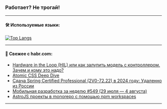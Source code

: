 ### Работает? Не трогай!

---
<!--
#### 🛠️ Technical stack:

![Java](https://img.shields.io/badge/Java-informational?logo=Oracle&style=flat&logoColor=white&color=FF4500)
![Kotlin](https://img.shields.io/badge/Kotlin-informational?logo=Kotlin&style=flat&logoColor=white&color=774D97)
![TS](https://img.shields.io/badge/TypeScript-informational?logo=typeScript&style=flat&logoColor=black&color=017acc)
![Python](https://img.shields.io/badge/Python-informational?logo=Python&style=flat&logoColor=black&color=ffdd54) <br>
![Spring](https://img.shields.io/badge/Spring-informational?logo=Spring&style=flat&logoColor=white&color=6DB33F) 
![SpringBoot](https://img.shields.io/badge/SpringBoot-informational?logo=SpringBoot&style=flat&logoColor=white&color=6DB33F)
![Nest](https://img.shields.io/badge/NestJS-informational?logo=NestJS&style=flat&logoColor=white&color=E0234E) 
![NodeJS](https://img.shields.io/badge/NodeJS-informational?logo=node.js&style=flat&logoColor=white&color=70A760)<br>
![PostgreSQL](https://img.shields.io/badge/PostgreSQL-informational?logo=PostgreSQL&style=flat&logoColor=white&color=DAA520)
![MongoDB](https://img.shields.io/badge/MongoDB-informational?logo=MongoDB&style=flat&logoColor=white&color=870000)
![Apache](https://img.shields.io/badge/Apache-informational?logo=apache&style=flat&logoColor=white&color=f74e28)

___ 
-->

#### 🛠️ Используемые языки:

[![Top Langs](https://github-readme-stats-u2qms2cxw-advtsettinggmailcoms-projects.vercel.app/api/top-langs/?username=zloylis&langs_count=10&hide_title=true&title_color=e6edf3&size_weight=0.5&count_weight=0.5&layout=compact&hide_progress=true&hide_border=true&theme=dracula)](https://github.com/zloylis)

<!---


####  :octocat:&nbsp;&nbsp; Статистика:

![GitHub stats](https://github-readme-stats-u2qms2cxw-advtsettinggmailcoms-projects.vercel.app/api?username=zloylis&show_icons=true&hide_border=true&theme=dracula&title_color=e6edf3&include_all_commits=true&count_private=true&hide_rank=false&hide_title=true&rank_icon=github)
-->
---

#### 💬 Свежее с habr.com:

<!-- BLOG-POST-LIST:START -->
- [Hardware in the Loop &lpar;HIL&rpar; или как залупить модель с контроллером. Зачем и кому это надо?](https://habr.com/ru/articles/833392/?utm_source=habrahabr&utm_medium=rss&utm_campaign=833392)
- [Atomic CSS Deep Dive](https://habr.com/ru/articles/833712/?utm_source=habrahabr&utm_medium=rss&utm_campaign=833712)
- [Сдача Spring Certified Professional &lpar;2V0-72.22&rpar; в 2024 году: Удаленно из России](https://habr.com/ru/articles/833710/?utm_source=habrahabr&utm_medium=rss&utm_campaign=833710)
- [Мобильная разработка за неделю #549 &lpar;29 июля — 4 августа&rpar;](https://habr.com/ru/companies/productivity_inside/articles/833688/?utm_source=habrahabr&utm_medium=rss&utm_campaign=833688)
- [AstroJS проекты в monorepo с помощью npm workspaces](https://habr.com/ru/articles/833684/?utm_source=habrahabr&utm_medium=rss&utm_campaign=833684)
<!-- BLOG-POST-LIST:END -->

---
